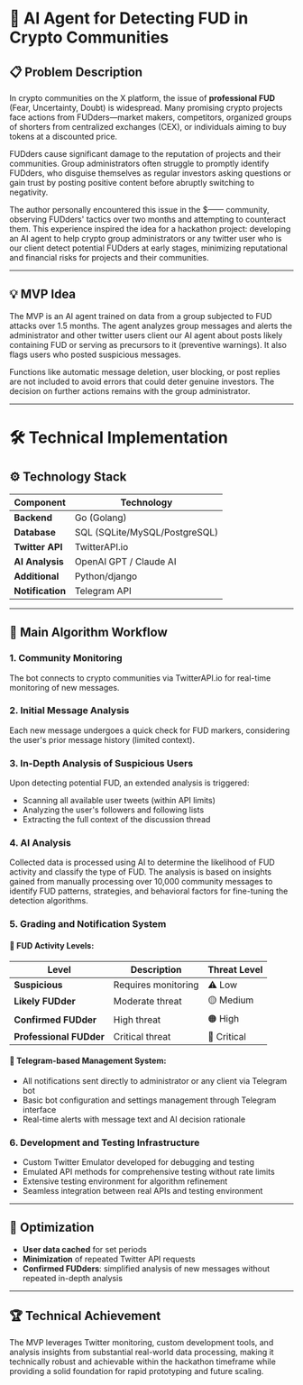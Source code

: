# 🤖 AI Agent for Detecting FUD in Crypto Communities

## 📋 Problem Description

In crypto communities on the X platform, the issue of **professional FUD** (Fear, Uncertainty, Doubt) is widespread. Many promising crypto projects face actions from FUDders—market makers, competitors, organized groups of shorters from centralized exchanges (CEX), or individuals aiming to buy tokens at a discounted price.

FUDders cause significant damage to the reputation of projects and their communities. Group administrators often struggle to promptly identify FUDders, who disguise themselves as regular investors asking questions or gain trust by posting positive content before abruptly switching to negativity.

The author personally encountered this issue in the $—— community, observing FUDders' tactics over two months and attempting to counteract them. This experience inspired the idea for a hackathon project: developing an AI agent to help crypto group administrators or any twitter user who is our client detect potential FUDders at early stages, minimizing reputational and financial risks for projects and their communities.

---

## 💡 MVP Idea

The MVP is an AI agent trained on data from a group subjected to FUD attacks over 1.5 months. The agent analyzes group messages and alerts the administrator and other twitter users client our AI agent about posts likely containing FUD or serving as precursors to it (preventive warnings). It also flags users who posted suspicious messages.

Functions like automatic message deletion, user blocking, or post replies are not included to avoid errors that could deter genuine investors. The decision on further actions remains with the group administrator.

---

# 🛠️ Technical Implementation

## ⚙️ Technology Stack

| Component        | Technology |
|------------------|------------|
| **Backend**      | Go (Golang) |
| **Database**     | SQL (SQLite/MySQL/PostgreSQL) |
| **Twitter API**  | TwitterAPI.io |
| **AI Analysis**  | OpenAI GPT / Claude AI |
| **Additional**   | Python/django |
| **Notification** | Telegram API |

---

## 🔄 Main Algorithm Workflow

### 1. **Community Monitoring**
The bot connects to crypto communities via TwitterAPI.io for real-time monitoring of new messages.

### 2. **Initial Message Analysis**
Each new message undergoes a quick check for FUD markers, considering the user's prior message history (limited context).

### 3. **In-Depth Analysis of Suspicious Users**
Upon detecting potential FUD, an extended analysis is triggered:

- Scanning all available user tweets (within API limits)
- Analyzing the user's followers and following lists
- Extracting the full context of the discussion thread

### 4. **AI Analysis**
Collected data is processed using AI to determine the likelihood of FUD activity and classify the type of FUD. The analysis is based on insights gained from manually processing over 10,000 community messages to identify FUD patterns, strategies, and behavioral factors for fine-tuning the detection algorithms.

### 5. **Grading and Notification System**

#### 🚨 FUD Activity Levels:

| Level | Description | Threat Level |
|-------|-------------|--------------|
| **Suspicious** | Requires monitoring | ⚠️ Low |
| **Likely FUDder** | Moderate threat | 🟡 Medium |
| **Confirmed FUDder** | High threat | 🟠 High |
| **Professional FUDder** | Critical threat | 🔴 Critical |

#### 📱 Telegram-based Management System:

- All notifications sent directly to administrator or any client via Telegram bot
- Basic bot configuration and settings management through Telegram interface
- Real-time alerts with message text and AI decision rationale

### 6. **Development and Testing Infrastructure**

- Custom Twitter Emulator developed for debugging and testing
- Emulated API methods for comprehensive testing without rate limits
- Extensive testing environment for algorithm refinement
- Seamless integration between real APIs and testing environment

---

## 🚀 Optimization

- **User data cached** for set periods
- **Minimization** of repeated Twitter API requests
- **Confirmed FUDders**: simplified analysis of new messages without repeated in-depth analysis

---

## 🏆 Technical Achievement

The MVP leverages Twitter monitoring, custom development tools, and analysis insights from substantial real-world data processing, making it technically robust and achievable within the hackathon timeframe while providing a solid foundation for rapid prototyping and future scaling.